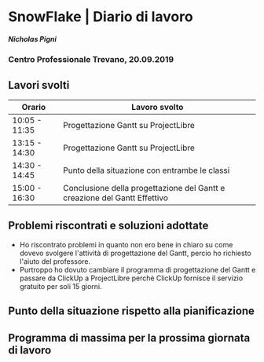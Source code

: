 

# SnowFlake | Diario di lavoro
##### Nicholas Pigni
### Centro Professionale Trevano, 20.09.2019

## Lavori svolti


|Orario        |Lavoro svolto|
|--------------|---------------------------------------|
|10:05 - 11:35 |Progettazione Gantt su ProjectLibre|
|13:15 - 14:30 |Progettazione Gantt su ProjectLibre|
|14:30 - 14:45 |Punto della situazione con entrambe le classi|
|15:00 - 16:30 |Conclusione della progettazione del Gantt e creazione del Gantt Effettivo|

##  Problemi riscontrati e soluzioni adottate
- Ho riscontrato problemi in quanto non ero bene in chiaro su come dovevo svolgere l'attività di progettazione del Gantt, percio ho richiesto l'aiuto del professore.
- Purtroppo ho dovuto cambiare il programma di progettazione del Gantt e passare da ClickUp a ProjectLibre perchè ClickUp fornisce il servizio gratuito per soli 15 giorni.

##  Punto della situazione rispetto alla pianificazione


## Programma di massima per la prossima giornata di lavoro